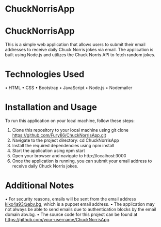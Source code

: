 # ChuckNorrisApp

# ChuckNorrisApp
This is a simple web application that allows users to submit their email addresses to receive daily Chuck Norris jokes via email. The application is built using Node.js and utilizes the Chuck Norris API to fetch random jokes.

# Technologies Used
• HTML
• CSS
• Bootstrap
• JavaScript
• Node.js
• Nodemailer

# Installation and Usage
To run this application on your local machine, follow these steps:

1. Clone this repository to your local machine using git clone https://github.com/Fury86/ChuckNorrisApp.git
2. Navigate to the project directory: cd ChuckNorrisApp
3. Install the required dependencies using npm install
4. Start the application using npm start
5. Open your browser and navigate to http://localhost:3000
6. Once the application is running, you can submit your email address to receive daily Chuck Norris jokes.

# Additional Notes
• For security reasons, emails will be sent from the email address kiko4a93@abv.bg, which is a puppet email address.
• The application may not always be able to send emails due to authentication blocks by the email domain abv.bg.
• The source code for this project can be found at https://github.com/your-username/ChuckNorrisApp.
